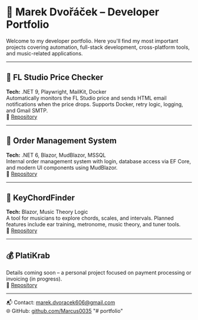 
# 💼 Marek Dvořáček – Developer Portfolio

Welcome to my developer portfolio. Here you'll find my most important projects covering automation, full-stack development, cross-platform tools, and music-related applications.

---

## 🔔 FL Studio Price Checker
**Tech:** .NET 9, Playwright, MailKit, Docker  
Automatically monitors the FL Studio price and sends HTML email notifications when the price drops. Supports Docker, retry logic, logging, and Gmail SMTP.  
📎 [Repository](https://github.com/Marcus0035/FlChecker2)

---

## 🧾 Order Management System
**Tech:** .NET 6, Blazor, MudBlazor, MSSQL  
Internal order management system with login, database access via EF Core, and modern UI components using MudBlazor.  
📎 [Repository](https://github.com/Marcus0035/OrderManagement)

---

## 🎼 KeyChordFinder
**Tech:** Blazor, Music Theory Logic  
A tool for musicians to explore chords, scales, and intervals. Planned features include ear training, metronome, music theory, and tuner tools.  
📎 [Repository](https://github.com/Marcus0035/KeyChordFinder)

---

## 💰 PlatiKrab
Details coming soon – a personal project focused on payment processing or invoicing (in progress).  
📎 [Repository](https://github.com/Marcus0035/PlatiKrab)

---

📬 Contact: marek.dvoracek606@gmail.com  
🌐 GitHub: [github.com/Marcus0035](https://github.com/Marcus0035)
"# portfolio" 
